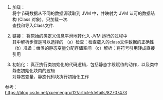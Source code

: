 1. 加载：    
将字节码数据从不同的数据源读取到 JVM 中，并映射为 JVM 认可的数据结构 (Class 对象)。只加载一次.      
查找和导入Class文件.

2. 链接：
将原始的类定义信息平滑地转化入 JVM 运行的过程中      
其中解析步骤是可以选择的 （a）检查：检查载入的class文件数据的正确性 （b）准备：给类的静态变量分配存储空间 （c）解析：将符号引用转成直接引用

3. 初始化： 
真正执行类初始化的代码逻辑，包括静态字段赋值的动作，以及类中静态初始化块内的逻辑      
对静态变量，静态代码块执行初始化工作


参考：     
https://blog.csdn.net/xuemengrui12/article/details/82707473
